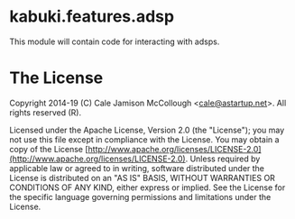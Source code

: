 # kabuki.features.adsp

This module will contain code for interacting with adsps.

# The License

Copyright 2014-19 (C) Cale Jamison McCollough <<cale@astartup.net>>. All rights reserved (R).

Licensed under the Apache License, Version 2.0 (the "License"); you may not use this file except in compliance with the License. You may obtain a copy of the License [http://www.apache.org/licenses/LICENSE-2.0](http://www.apache.org/licenses/LICENSE-2.0). Unless required by applicable law or agreed to in writing, software distributed under the License is distributed on an "AS IS" BASIS, WITHOUT WARRANTIES OR CONDITIONS OF ANY KIND, either express or implied. See the License for the specific language governing permissions and limitations under the License.
